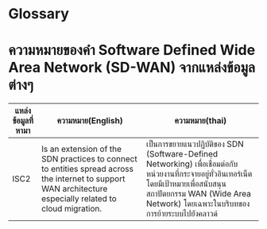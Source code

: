 # Glossary

# ความหมายของคำ Software Defined Wide Area Network (SD-WAN) จากแหล่งข้อมูลต่างๆ
| แหล่งข้อมูลที่หามา | ความหมาย(English) | ความหมาย(thai) |
| ---- | ---- | ---- |
| ISC2 | Is an extension of the SDN practices to connect to entities spread across the internet to support WAN architecture especially related to cloud migration. | เป็นการขยายแนวปฏิบัติของ SDN (Software-Defined Networking) เพื่อเชื่อมต่อกับหน่วยงานที่กระจายอยู่ทั่วอินเทอร์เน็ต โดยมีเป้าหมายเพื่อสนับสนุนสถาปัตยกรรม WAN (Wide Area Network) โดยเฉพาะในบริบทของการย้ายระบบไปยังคลาวด์ | ChatGPT  |    A Software-Defined Wide Area Network (SD-WAN) is a virtualized WAN architecture that allows enterprises to securely connect users to applications by leveraging a combination of transport services such as MPLS, LTE, and broadband internet. It uses software-based management to direct traffic intelligently across the WAN, improving application performance, reducing costs, and enhancing security.   |  เครือข่ายบริเวณกว้างที่กำหนดโดยซอฟต์แวร์ (SD-WAN) คือ สถาปัตยกรรม WAN แบบเสมือนที่ช่วยให้องค์กรสามารถเชื่อมต่อผู้ใช้งานกับแอปพลิเคชันได้อย่างปลอดภัย โดยใช้บริการการเชื่อมต่อหลายรูปแบบ เช่น MPLS, LTE และอินเทอร์เน็ตบรอดแบนด์ SD-WAN ใช้การจัดการที่ขับเคลื่อนด้วยซอฟต์แวร์เพื่อควบคุมการรับส่งข้อมูลอย่างชาญฉลาดในเครือข่าย WAN ช่วยเพิ่มประสิทธิภาพของแอปพลิเคชัน ลดต้นทุน และเพิ่มความปลอดภัยในระบบเครือข่าย | Gemini | It is a technology that uses software to define and manage a WAN (Wide Area Network), which connects multiple branch offices or data centers of an organization. | เครือข่ายระยะไกลที่ถูกกำหนดโดยซอฟต์แวร์ เป็นเทคโนโลยีที่ใช้ซอฟต์แวร์ในการควบคุมและจัดการการเชื่อมต่อระหว่างสาขาต่าง ๆ หรือดาต้าเซ็นเตอร์ขององค์กร ทำให้การจัดการเครือข่ายมีความยืดหยุ่นและมีประสิทธิภาพมากขึ้น |